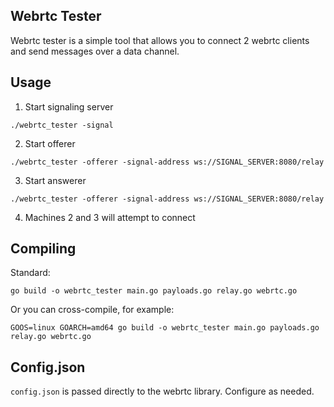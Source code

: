 ## Webrtc Tester

Webrtc tester is a simple tool that allows you to connect 2 webrtc clients and send messages over a data channel.

## Usage
1. Start signaling server
```
./webrtc_tester -signal
```

2. Start offerer
```
./webrtc_tester -offerer -signal-address ws://SIGNAL_SERVER:8080/relay
```

3. Start answerer
```
./webrtc_tester -offerer -signal-address ws://SIGNAL_SERVER:8080/relay
```

4. Machines 2 and 3 will attempt to connect

## Compiling
Standard:
```
go build -o webrtc_tester main.go payloads.go relay.go webrtc.go
```


Or you can cross-compile, for example:
```
GOOS=linux GOARCH=amd64 go build -o webrtc_tester main.go payloads.go relay.go webrtc.go
```

## Config.json
`config.json` is passed directly to the webrtc library. Configure as needed.
